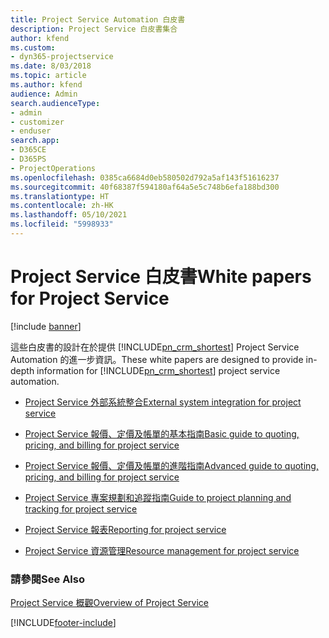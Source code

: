 ```yaml
---
title: Project Service Automation 白皮書
description: Project Service 白皮書集合
author: kfend
ms.custom:
- dyn365-projectservice
ms.date: 8/03/2018
ms.topic: article
ms.author: kfend
audience: Admin
search.audienceType:
- admin
- customizer
- enduser
search.app:
- D365CE
- D365PS
- ProjectOperations
ms.openlocfilehash: 0385ca6684d0eb580502d792a5af143f51616237
ms.sourcegitcommit: 40f68387f594180af64a5e5c748b6efa188bd300
ms.translationtype: HT
ms.contentlocale: zh-HK
ms.lasthandoff: 05/10/2021
ms.locfileid: "5998933"
---
```

# <a name="white-papers-for-project-service"></a><span data-ttu-id="f5b27-103">Project Service 白皮書</span><span class="sxs-lookup"><span data-stu-id="f5b27-103">White papers for Project Service</span></span>

[!include [banner](../includes/psa-now-project-operations.md)]

<span data-ttu-id="f5b27-104">這些白皮書的設計在於提供 [!INCLUDE[pn_crm_shortest](../includes/pn-crm-shortest.md)] Project Service Automation 的進一步資訊。</span><span class="sxs-lookup"><span data-stu-id="f5b27-104">These white papers are designed to provide in-depth information for [!INCLUDE[pn_crm_shortest](../includes/pn-crm-shortest.md)] project service automation.</span></span>

-   [<span data-ttu-id="f5b27-105">Project Service 外部系統整合</span><span class="sxs-lookup"><span data-stu-id="f5b27-105">External system integration for project service</span></span>](https://go.microsoft.com/fwlink/?LinkId=825445)

-   [<span data-ttu-id="f5b27-106">Project Service 報價、定價及帳單的基本指南</span><span class="sxs-lookup"><span data-stu-id="f5b27-106">Basic guide to quoting, pricing, and billing for project service</span></span>](https://go.microsoft.com/fwlink/?LinkId=825241)

-   [<span data-ttu-id="f5b27-107">Project Service 報價、定價及帳單的進階指南</span><span class="sxs-lookup"><span data-stu-id="f5b27-107">Advanced guide to quoting, pricing, and billing for project service</span></span>](https://go.microsoft.com/fwlink/?LinkId=825242)

-   [<span data-ttu-id="f5b27-108">Project Service 專案規劃和追蹤指南</span><span class="sxs-lookup"><span data-stu-id="f5b27-108">Guide to project planning and tracking for project service</span></span>](https://go.microsoft.com/fwlink/?LinkId=825243)

-   [<span data-ttu-id="f5b27-109">Project Service 報表</span><span class="sxs-lookup"><span data-stu-id="f5b27-109">Reporting for project service</span></span>](https://go.microsoft.com/fwlink/?LinkId=825446)

-   [<span data-ttu-id="f5b27-110">Project Service 資源管理</span><span class="sxs-lookup"><span data-stu-id="f5b27-110">Resource management for project service</span></span>](https://go.microsoft.com/fwlink/?LinkId=825244)

### <a name="see-also"></a><span data-ttu-id="f5b27-111">請參閱</span><span class="sxs-lookup"><span data-stu-id="f5b27-111">See Also</span></span>
 [<span data-ttu-id="f5b27-112">Project Service 概觀</span><span class="sxs-lookup"><span data-stu-id="f5b27-112">Overview of Project Service</span></span>](../psa/overview.md)


[!INCLUDE[footer-include](../includes/footer-banner.md)]